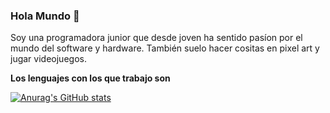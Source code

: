 ### Hola Mundo 👋

Soy una programadora junior que desde joven ha sentido pasíon por el mundo del software y hardware. También suelo hacer cositas en pixel art y jugar videojuegos.

**Los lenguajes con los que trabajo son**

[![Anurag's GitHub stats](https://github-readme-stats.vercel.app/api?username=NereaCassian)](https://github.com/anuraghazra/github-readme-stats)

